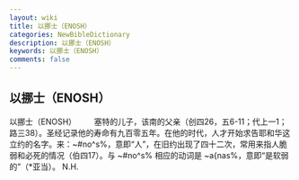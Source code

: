 ```yaml
---
layout: wiki
title: 以挪士（ENOSH）
categories: NewBibleDictionary
description: 以挪士（ENOSH）
keywords: 以挪士（ENOSH）
comments: false
---
```


## 以挪士（ENOSH）



以挪士（ENOSH）
　　塞特的儿子，该南的父亲（创四26，五6-11；代上一1；路三38）。圣经记录他的寿命有九百零五年。在他的时代，人才开始求告耶和华这立约的名字。来：~#no^s%，意即“人”，在旧约出现了四十二次，常用来指人脆弱和必死的情况（伯四17）。与 ~#no^s% 相应的动词是 ~a{nas%，意即“是软弱的”（*亚当）。
N.H.




